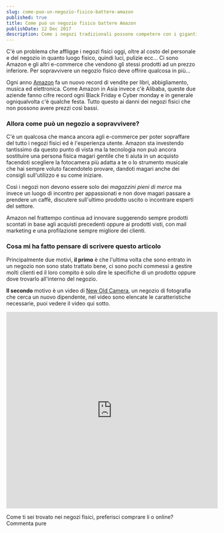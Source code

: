 ```yaml
---
slug: come-puo-un-negozio-fisico-battere-amazon
published: true
title: Come può un negozio fisico battere Amazon
publishDate: 12 Dec 2017
description: Come i negozi tradizionali possono competere con i giganti dell'ecommerce
---
```


C'è un problema che affligge i negozi fisici oggi, oltre al costo del personale e del negozio in quanto luogo fisico, quindi luci, pulizie ecc... Ci sono Amazon e gli altri e-commerce che vendono gli stessi prodotti ad un prezzo inferiore. Per sopravvivere un negozio fisico deve offrire qualcosa in più...

<!--more-->

Ogni anno [Amazon](http://www.amazon.it) fa un nuovo record di vendite per libri, abbigliamento, musica ed elettronica. Come Amazon in Asia invece c'è Alibaba, queste due aziende fanno cifre record ogni Black Friday e Cyber monday e in generale ogniqualvolta c'è qualche festa. Tutto questo ai danni dei negozi fisici che non possono avere prezzi così bassi.

### Allora come può un negozio a sopravvivere?

C'è un qualcosa che manca ancora agli e-commerce per poter sopraffare del tutto i negozi fisici ed è l'esperienza utente. Amazon sta investendo tantissimo da questo punto di vista ma la tecnologia non può ancora sostituire una persona fisica magari gentile che ti aiuta in un acquisto facendoti scegliere la fotocamera più adatta a te o lo strumento musicale che hai sempre voluto facendotelo provare, dandoti magari anche dei consigli sull'utilizzo e su come iniziare.

Così i negozi non devono essere solo dei *magazzini pieni di merce* ma invece un luogo di incontro per appassionati e non dove magari passare a prendere un caffè, discutere sull'ultimo prodotto uscito o incontrare esperti del settore.

Amazon nel frattempo continua ad innovare suggerendo sempre prodotti scontati in base agli acquisti precedenti oppure ai prodotti visti, con mail marketing e una profilazione sempre migliore dei clienti.

### Cosa mi ha fatto pensare di scrivere questo articolo

Principalmente due motivi, **il primo** è che l'ultima volta che sono entrato in un negozio non sono stato trattato bene, ci sono pochi commessi a gestire molti clienti ed il loro compito è solo dire le specifiche di un prodotto oppure dove trovarlo all'interno del negozio.

**Il secondo** motivo è un video di [New Old Camera](http://www.newoldcamera.it), un negozio di fotografia che cerca un nuovo dipendente, nel video sono elencate le caratteristiche necessarie, puoi vedere il video qui sotto.

<iframe src="https://www.facebook.com/plugins/video.php?href=https%3A%2F%2Fwww.facebook.com%2Fnewoldcamera%2Fvideos%2F1343935452381856%2F&show_text=1&width=560" width="560" height="521"  style="border:none;overflow:hidden;" scrolling="no" frameborder="0" allowTransparency="true" allowFullScreen="true"></iframe>

Come ti sei trovato nei negozi fisici, preferisci comprare li o online? Commenta pure
